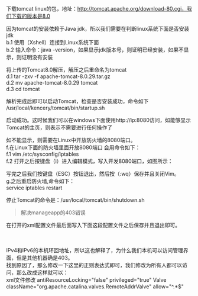 下载tomcat linux的包，地址：http://tomcat.apache.org/download-80.cgi，我们下载的版本是8.0  
  
因为tomcat的安装依赖于Java jdk，所以我们需要在判断linux系统下面是否安装jdk  
b.1 使用（Xshell）连接到Linux系统下面  
b.2 输入命令：java -version，如果显示jdk版本号，则证明已经安装，如果不显示，则证明没有安装  

将上传的Tomcat8.0解压，解压之后重命名为tomcat  
d.1 tar -zxv -f apache-tomcat-8.0.29.tar.gz   
d.2 mv apache-tomcat-8.0.29 tomcat  
d.3 cd tomcat  
  
解析完成后即可以启动Tomcat，检查是否安装成功，命令如下  
/usr/local/kencery/tomcat/bin/startup.sh  

启动成功。这时候我们可以在windows下面使用http://ip:8080访问，如能够显示Tomcat的主页，则表示不需要进行任何操作了  

如不能显示，则需要在Linux中开放防火墙的8080端口。  
f.在Linux下面的防火墙里面开放8080端口 会用命令如下：  
f.1  vim /etc/sysconfig/iptables  
f.2  打开之后按键盘（i）进入编辑模式，写入开发8080端口，如图所示：  
  
写完之后我们按键盘（ESC）按钮退出，然后按（:wq）保存并且关闭Vim。  
g.之后重启防火墙,命令如下：  
service iptables restart   

停止Tomcat的命令是：/usr/local/tomcat/bin/shutdown.sh  

> 解决manageapp的403错误  
  
在打开的xml配置文件最后面写入下面这段配置文件之后保存并且退出即可。  
<role rolename="admin-gui"/>  
<role rolename="manager-gui"/>  
<user username="tomcat" password="tomcat" roles="manager-gui,admin-gui"/>  


IPv4和IPv6的本机环回地址，所以这也解释了，为什么我们本机可以访问管理界面，但是其他机器确是403。  
找到原因了，那么修改一下这里的正则表达式即可，我们修改为所有人都可以访问，那么改成这样就可以：  
xml文件修改 antiResourceLocking="false" privileged="true" Valve className="org.apache.catalina.valves.RemoteAddrValve" allow="^.*$"  


